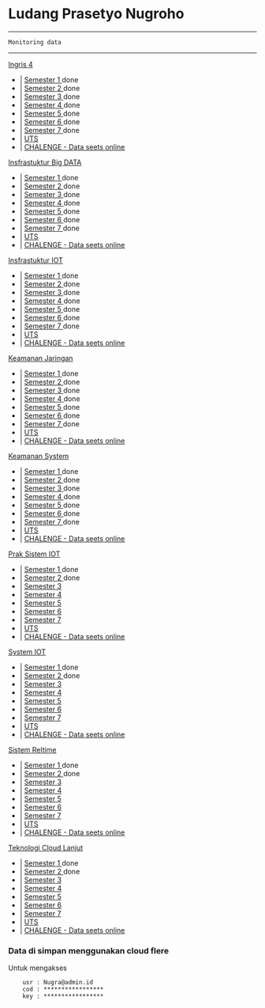 # Ludang Prasetyo Nugroho
---
```
Monitoring data 
```
---

[Ingris 4](<B ingris 4>) </br>

- | [Semester 1 ](<>) done  
- | [Semester 2 ](<>) done  
- | [Semester 3 ](<>) done
- | [Semester 4 ](<>) done
- | [Semester 5 ](<>) done
- | [Semester 6 ](<>) done
- | [Semester 7 ](<>) done
- | [UTS ](<>)
- | [CHALENGE - Data seets online ](<>)

[Insfrastuktur Big DATA](<Insfrastuktur Big DATA>) </br>

- | [Semester 1 ](<>) done 
- | [Semester 2 ](<>) done
- | [Semester 3 ](<>) done
- | [Semester 4 ](<>) done
- | [Semester 5 ](<>) done
- | [Semester 6 ](<>) done
- | [Semester 7 ](<>) done
- | [UTS ](<>)
- | [CHALENGE - Data seets online ](<>)

[Insfrastuktur IOT](<Insfrastuktur IOT>) </br>

- | [Semester 1 ](<>) done 
- | [Semester 2 ](<>) done
- | [Semester 3 ](<>) done
- | [Semester 4 ](<>) done
- | [Semester 5 ](<>) done
- | [Semester 6 ](<>) done
- | [Semester 7 ](<>) done
- | [UTS ](<>)
- | [CHALENGE - Data seets online ](<>)

[Keamanan Jaringan](<Keamanan Jaringan>) </br>

- | [Semester 1 ](<>) done 
- | [Semester 2 ](<>) done
- | [Semester 3 ](<>) done
- | [Semester 4 ](<>) done
- | [Semester 5 ](<>) done
- | [Semester 6 ](<>) done
- | [Semester 7 ](<>) done
- | [UTS ](<>)
- | [CHALENGE - Data seets online ](<>)

[Keamanan System](<Keamanan System>) </br>

- | [Semester 1 ](<>) done 
- | [Semester 2 ](<>) done
- | [Semester 3 ](<>) done
- | [Semester 4 ](<>) done
- | [Semester 5 ](<>) done
- | [Semester 6 ](<>) done
- | [Semester 7 ](<>) done
- | [UTS ](<>)
- | [CHALENGE - Data seets online ](<>)

[Prak Sistem IOT](<Prak Sistem IOT>) </br>

- | [Semester 1 ](<>) done 
- | [Semester 2 ](<>) done
- | [Semester 3 ](<>)
- | [Semester 4 ](<>)
- | [Semester 5 ](<>)
- | [Semester 6 ](<>)
- | [Semester 7 ](<>)
- | [UTS ](<>)
- | [CHALENGE - Data seets online ](<>)

[System IOT](<Sistem IOT>) </br>

- | [Semester 1 ](<>) done 
- | [Semester 2 ](<>) done
- | [Semester 3 ](<>)
- | [Semester 4 ](<>)
- | [Semester 5 ](<>)
- | [Semester 6 ](<>)
- | [Semester 7 ](<>)
- | [UTS ](<>)
- | [CHALENGE - Data seets online ](<>)

[Sistem Reltime](<Sistem Reltime>) </br>

- | [Semester 1 ](<>) done 
- | [Semester 2 ](<>) done
- | [Semester 3 ](<>)
- | [Semester 4 ](<>)
- | [Semester 5 ](<>)
- | [Semester 6 ](<>)
- | [Semester 7 ](<>)
- | [UTS ](<>)
- | [CHALENGE - Data seets online ](<>)

[Teknologi Cloud Lanjut](<Teknologi Cloud Lanjut>) </br>

- | [Semester 1 ](<>) done 
- | [Semester 2 ](<>) done
- | [Semester 3 ](<>)
- | [Semester 4 ](<>)
- | [Semester 5 ](<>)
- | [Semester 6 ](<>)
- | [Semester 7 ](<>)
- | [UTS ](<>)
- | [CHALENGE - Data seets online ](<>)

### Data di simpan menggunakan cloud flere 

Untuk mengakses 

```
    usr : Nugra@admin.id
    cod : *****************
    key : *****************
```